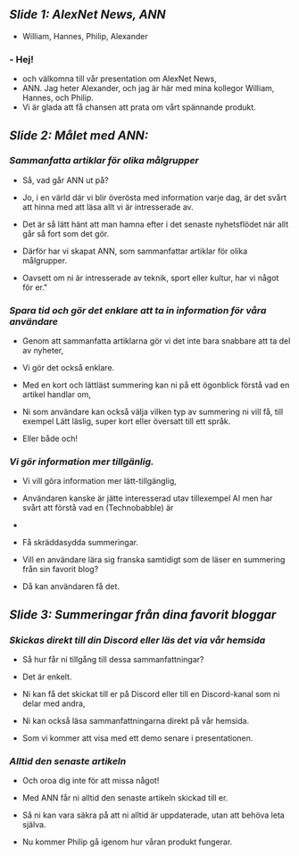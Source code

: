 ## _Slide 1: AlexNet News, ANN_
- William, Hannes, Philip, Alexander

### - Hej!
- och välkomna till vår presentation om AlexNet News, 
- ANN. Jag heter Alexander, och jag är här med mina kollegor William, Hannes, och Philip. 
- Vi är glada att få chansen att prata om vårt spännande produkt.

## _Slide 2: Målet med ANN:_

### *Sammanfatta artiklar för olika målgrupper*​

- Så, vad går ANN ut på? 

- Jo, i en värld där vi blir överösta med information varje dag, är det svårt att hinna med att läsa allt vi är intresserade av. 

- Det är så lätt hänt att man hamna efter i det senaste nyhetsflödet när allt går så fort som det gör.

- Därför har vi skapat ANN, som sammanfattar artiklar för olika målgrupper. 

- Oavsett om ni är intresserade av teknik, sport eller kultur, har vi något för er."


### _Spara tid och gör det enklare att ta in information för våra användare_

- Genom att sammanfatta artiklarna gör vi det inte bara snabbare att ta del av nyheter, 

- Vi gör det också enklare. 

- Med en kort och lättläst summering kan ni på ett ögonblick förstå vad en artikel handlar om,

- Ni som användare kan också välja vilken typ av summering ni vill få, till exempel Lätt läslig, super kort eller översatt till ett språk.

- Eller både och!

### _Vi gör information mer tillgänlig._

- Vi vill göra information mer lätt-tillgänglig,
- Användaren kanske är jätte interesserad utav tillexempel AI men har svårt att förstå vad en (Technobabble) är
- 

- Få skräddasydda summeringar. 

- Vill en användare lära sig franska samtidigt som de läser en summering från sin favorit blog?

- Då kan användaren få det.

## _Slide 3: Summeringar från dina favorit bloggar​_

### _Skickas direkt till din Discord eller läs det via vår hemsida​_

- Så hur får ni tillgång till dessa sammanfattningar? 
- Det är enkelt. 
- Ni kan få det skickat till er på Discord eller till en Discord-kanal som ni delar med andra,

- Ni kan också läsa sammanfattningarna direkt på vår hemsida.

- Som vi kommer att visa med ett demo senare i presentationen.


### *Alltid den senaste artikeln*​

- Och oroa dig inte för att missa något! 

- Med ANN får ni alltid den senaste artikeln skickad till er. 
- Så ni kan vara säkra på att ni alltid är uppdaterade, utan att behöva leta själva.

- Nu kommer Philip gå igenom hur våran produkt fungerar.

